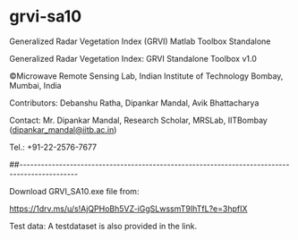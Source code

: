 # grvi-sa10
Generalized Radar Vegetation Index (GRVI) Matlab Toolbox Standalone

Generalized Radar Vegetation Index: GRVI Standalone Toolbox v1.0

©Microwave Remote Sensing Lab, Indian Institute of Technology Bombay, Mumbai, India

Contributors: Debanshu Ratha, Dipankar Mandal, Avik Bhattacharya

Contact: Mr. Dipankar Mandal, Research Scholar, MRSLab, IITBombay (dipankar_mandal@iitb.ac.in)

Tel.: +91-22-2576-7677

##----------------------------------------------------------------------------------------------

Download GRVI_SA10.exe file from:

https://1drv.ms/u/s!AjQPHoBh5VZ-iGgSLwssmT9IhTfL?e=3hpfIX

Test data: A testdataset is also provided in the link.
